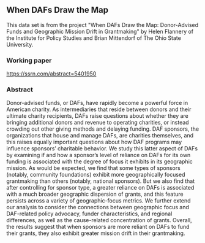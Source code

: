 ## When DAFs Draw the Map

This data set is from the project "When DAFs Draw the Map: Donor-Advised Funds and Geographic Mission Drift in Grantmaking" by Helen Flannery of the Institute for Policy Studies and Brian Mittendorf of The Ohio State University.

### Working paper
https://ssrn.com/abstract=5401950

### Abstract
Donor-advised funds, or DAFs, have rapidly become a powerful force in American charity. As intermediaries that reside between donors and their ultimate charity recipients, DAFs raise questions about whether they are bringing additional donors and revenue to operating charities, or instead crowding out other giving methods and delaying funding. DAF sponsors, the organizations that house and manage DAFs, are charities themselves, and this raises equally important questions about how DAF programs may influence sponsors’ charitable behavior. We study this latter aspect of DAFs by examining if and how a sponsor’s level of reliance on DAFs for its own funding is associated with the degree of focus it exhibits in its geographic mission. As would be expected, we find that some types of sponsors (notably, community foundations) exhibit more geographically focused grantmaking than others (notably, national sponsors). But we also find that after controlling for sponsor type, a greater reliance on DAFs is associated with a much broader geographic dispersion of grants, and this feature persists across a variety of geographic-focus metrics. We further extend our analysis to consider the connections between geographic focus and DAF-related policy advocacy, funder characteristics, and regional differences, as well as the cause-related concentration of grants. Overall, the results suggest that when sponsors are more reliant on DAFs to fund their grants, they also exhibit greater mission drift in their grantmaking.

